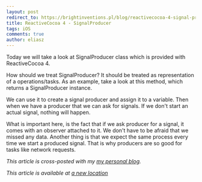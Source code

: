 ```yaml
---
layout: post
redirect_to: https://brightinventions.pl/blog/reactivecocoa-4-signal-producer
title: ReactiveCocoa 4 - SignalProducer
tags: iOS
comments: true
author: eliasz
---
```


Today we will take a look at SignalProducer class which is provided with ReactiveCocoa 4.

How should we treat SignalProducer? It should be treated as representation of a operations/tasks. As an example, take a look at this method, which returns a SignalProducer instance.

<script src="https://gist.github.com/Eluss/1b632aad7eaf10d491af.js"></script>

We can use it to create a signal producer and assign it to a variable. Then when we have a producer that we can ask for signals. If we don't start an actual signal, nothing will happen.

<script src="https://gist.github.com/Eluss/9e564870ffa4f75b7ef9.js"></script>

What is important here, is the fact that if we ask producer for a signal, it comes with an observer attached to it. We don't have to be afraid that we missed any data.  Another thing is that we expect the same process every time we start a produced signal. That is why producers are so good for tasks like network requests.


*This article is cross-posted with my [my personal blog](http://eluss.github.io/).*


*This article is available at [a new location](https://brightinventions.pl/blog/reactivecocoa-4-signal-producer)*
